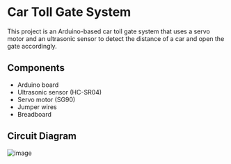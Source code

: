 # Car Toll Gate System

This project is an Arduino-based car toll gate system that uses a servo motor and an ultrasonic sensor to detect the distance of a car and open the gate accordingly.

## Components

- Arduino board
- Ultrasonic sensor (HC-SR04)
- Servo motor (SG90)
- Jumper wires
- Breadboard

## Circuit Diagram

![image](https://github.com/user-attachments/assets/2fe5a0d7-c0e9-473d-a400-7016aa176e10)

